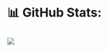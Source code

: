 # 📊 GitHub Stats:
![](https://github-readme-streak-stats.herokuapp.com/?user=Krutik30&theme=dark&hide_border=false)<br/>
---
<!-- Proudly created with GPRM ( https://gprm.itsvg.in ) -->
